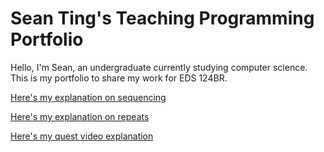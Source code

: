 # Sean Ting's Teaching Programming Portfolio

Hello, I'm Sean, an undergraduate currently studying computer science. This is my portfolio to share my work for EDS 124BR.


[Here's my explanation on sequencing](https://youtu.be/piBfQyDHkxU)

[Here's my explanation on repeats](https://youtu.be/kdenRu3vnek)

[Here's my quest video explanation](https://youtu.be/R-jnraDUDF4)
